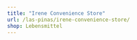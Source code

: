 ```yaml
---
title: "Irene Convenience Store"
url: /las-pinas/irene-convenience-store/
shop: Lebensmittel
---
```

